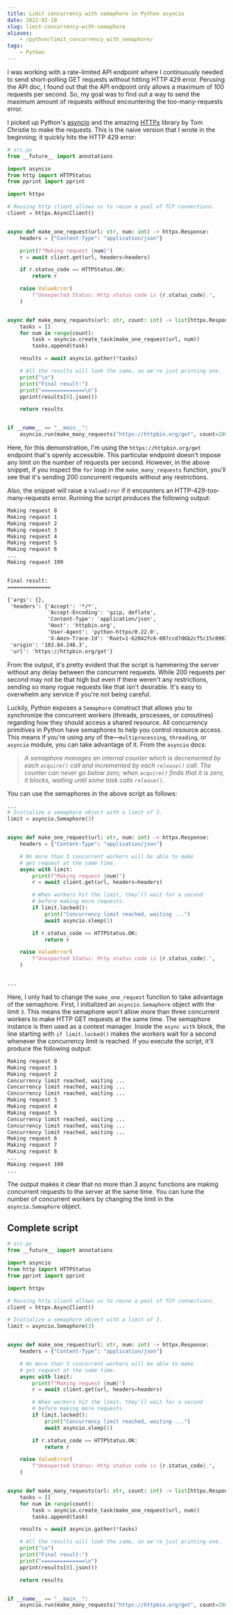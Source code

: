 ```yaml
---
title: Limit concurrency with semaphore in Python asyncio
date: 2022-02-10
slug: limit-concurrency-with-semaphore
aliases:
    - /python/limit_concurrency_with_semaphore/
tags:
    - Python
---
```


I was working with a rate-limited API endpoint where I continuously needed to send
short-polling GET requests without hitting HTTP 429 error. Perusing the API doc, I found out
that the API endpoint only allows a maximum of 100 requests per second. So, my goal was to
find out a way to send the maximum amount of requests without encountering the
too-many-requests error.

I picked up Python's [asyncio] and the amazing [HTTPx] library by Tom Christie to make the
requests. This is the naive version that I wrote in the beginning; it quickly hits the HTTP
429 error:

```py
# src.py
from __future__ import annotations

import asyncio
from http import HTTPStatus
from pprint import pprint

import httpx

# Reusing http client allows us to reuse a pool of TCP connections.
client = httpx.AsyncClient()


async def make_one_request(url: str, num: int) -> httpx.Response:
    headers = {"Content-Type": "application/json"}

    print(f"Making request {num}")
    r = await client.get(url, headers=headers)

    if r.status_code == HTTPStatus.OK:
        return r

    raise ValueError(
        f"Unexpected Status: Http status code is {r.status_code}.",
    )


async def make_many_requests(url: str, count: int) -> list[httpx.Response]:
    tasks = []
    for num in range(count):
        task = asyncio.create_task(make_one_request(url, num))
        tasks.append(task)

    results = await asyncio.gather(*tasks)

    # All the results will look the same, so we're just printing one.
    print("\n")
    print("Final result:")
    print("==============\n")
    pprint(results[0].json())

    return results


if __name__ == "__main__":
    asyncio.run(make_many_requests("https://httpbin.org/get", count=200))
```

Here, for this demonstration, I'm using the `https://httpbin.org/get` endpoint that's openly
accessible. This particular endpoint doesn't impose any limit on the number of requests per
second. However, in the above snippet, if you inspect the `for` loop in the
`make_many_requests` function, you'll see that it's sending 200 concurrent requests without
any restrictions.

Also, the snippet will raise a `ValueError` if it encounters an HTTP-429-too-many-requests
error. Running the script produces the following output:

```txt
Making request 0
Making request 1
Making request 2
Making request 3
Making request 4
Making request 5
Making request 6
...
Making request 199


Final result:
==============

{'args': {},
 'headers': {'Accept': '*/*',
             'Accept-Encoding': 'gzip, deflate',
             'Content-Type': 'application/json',
             'Host': 'httpbin.org',
             'User-Agent': 'python-httpx/0.22.0',
             'X-Amzn-Trace-Id': 'Root=1-62042fc6-007ccd7d6b2cf5c15c0963f6'},
 'origin': '103.84.246.3',
 'url': 'https://httpbin.org/get'}

```

From the output, it's pretty evident that the script is hammering the server without any
delay between the concurrent requests. While 200 requests per second may not be that high
but even if there weren't any restrictions, sending so many rogue requests like that isn't
desirable. It's easy to overwhelm any service if you're not being careful.

Luckily, Python exposes a `Semaphore` construct that allows you to synchronize the
concurrent workers (threads, processes, or coroutines) regarding how they should access a
shared resource. All concurrency primitives in Python have semaphores to help you control
resource access. This means if you're using any of the—`multiprocessing`, `threading`, or
`asyncio` module, you can take advantage of it. From the `asyncio` docs:

> _A semaphore manages an internal counter which is decremented by each `acquire()` call and
> incremented by each `release()` call. The counter can never go below zero; when
> `acquire()` finds that it is zero, it blocks, waiting until some task calls `release()`._

You can use the semaphores in the above script as follows:

```py
...
# Initialize a semaphore object with a limit of 3.
limit = asyncio.Semaphore(3)


async def make_one_request(url: str, num: int) -> httpx.Response:
    headers = {"Content-Type": "application/json"}

    # No more than 3 concurrent workers will be able to make
    # get request at the same time.
    async with limit:
        print(f"Making request {num}")
        r = await client.get(url, headers=headers)

        # When workers hit the limit, they'll wait for a second
        # before making more requests.
        if limit.locked():
            print("Concurrency limit reached, waiting ...")
            await asyncio.sleep(1)

        if r.status_code == HTTPStatus.OK:
            return r

    raise ValueError(
        f"Unexpected Status: Http status code is {r.status_code}.",
    )


...
```

Here, I only had to change the `make_one_request` function to take advantage of the
semaphore. First, I initialized an `asyncio.Semaphore` object with the limit `3`. This means
the semaphore won't allow more than three concurrent workers to make HTTP GET requests at
the same time. The semaphore instance is then used as a context manager. Inside the
`async with` block, the line starting with `if limit.locked()` makes the workers wait for a
second whenever the concurrency limit is reached. If you execute the script, it'll produce
the following output:

```txt
Making request 0
Making request 1
Making request 2
Concurrency limit reached, waiting ...
Concurrency limit reached, waiting ...
Concurrency limit reached, waiting ...
Making request 3
Making request 4
Making request 5
Concurrency limit reached, waiting ...
Concurrency limit reached, waiting ...
Concurrency limit reached, waiting ...
Making request 6
Making request 7
Making request 8
...
Making request 199
...
```

The output makes it clear that no more than 3 async functions are making concurrent requests
to the server at the same time. You can tune the number of concurrent workers by changing
the limit in the `asyncio.Semaphore` object.

## Complete script

```py
# src.py
from __future__ import annotations

import asyncio
from http import HTTPStatus
from pprint import pprint

import httpx

# Reusing http client allows us to reuse a pool of TCP connections.
client = httpx.AsyncClient()

# Initialize a semaphore object with a limit of 3.
limit = asyncio.Semaphore(3)


async def make_one_request(url: str, num: int) -> httpx.Response:
    headers = {"Content-Type": "application/json"}

    # No more than 3 concurrent workers will be able to make
    # get request at the same time.
    async with limit:
        print(f"Making request {num}")
        r = await client.get(url, headers=headers)

        # When workers hit the limit, they'll wait for a second
        # before making more requests.
        if limit.locked():
            print("Concurrency limit reached, waiting ...")
            await asyncio.sleep(1)

        if r.status_code == HTTPStatus.OK:
            return r

    raise ValueError(
        f"Unexpected Status: Http status code is {r.status_code}.",
    )


async def make_many_requests(url: str, count: int) -> list[httpx.Response]:
    tasks = []
    for num in range(count):
        task = asyncio.create_task(make_one_request(url, num))
        tasks.append(task)

    results = await asyncio.gather(*tasks)

    # All the results will look the same, so we're just printing one.
    print("\n")
    print("Final result:")
    print("==============\n")
    pprint(results[0].json())

    return results


if __name__ == "__main__":
    asyncio.run(make_many_requests("https://httpbin.org/get", count=200))
```

<!-- Resources -->
<!-- prettier-ignore-start -->

[asyncio]:
    https://docs.python.org/3/library/asyncio.html

[httpx]:
    https://www.python-httpx.org/

<!-- prettier-ignore-end -->
